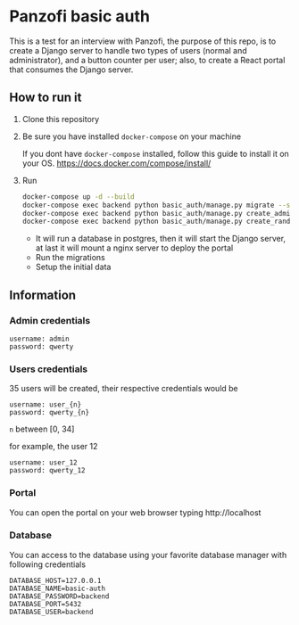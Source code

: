 # Panzofi basic auth

This is a test for an interview with Panzofi, the purpose of this repo, is to create a Django server to handle two types of users (normal and administrator), and a button counter per user; also, to create a React portal that consumes the Django server.

## How to run it

1. Clone this repository

1. Be sure you have installed `docker-compose` on your machine
    
    If you dont have `docker-compose` installed, follow this guide to install it on your OS.
    https://docs.docker.com/compose/install/

1. Run
    ```bash
    docker-compose up -d --build
    docker-compose exec backend python basic_auth/manage.py migrate --settings=basic_auth.settings.development --noinput
    docker-compose exec backend python basic_auth/manage.py create_admin_user --settings=basic_auth.settings.development
    docker-compose exec backend python basic_auth/manage.py create_random_users --settings=basic_auth.settings.development
    ```
   
    - It will run a database in postgres, then it will start the Django server, at last it will mount a nginx server to deploy the portal
    - Run the migrations
    - Setup the initial data

## Information

### Admin credentials

```
username: admin
password: qwerty
```

### Users credentials

35 users will be created, their respective credentials would be

```
username: user_{n}
password: qwerty_{n}
```

`n` between [0, 34]

for example, the user 12

```
username: user_12
password: qwerty_12
```

### Portal

You can open the portal on your web browser typing
http://localhost

### Database

You can access to the database using your favorite database manager with following credentials

```
DATABASE_HOST=127.0.0.1
DATABASE_NAME=basic-auth
DATABASE_PASSWORD=backend
DATABASE_PORT=5432
DATABASE_USER=backend
```

